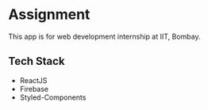 # Assignment

This app is for web development internship at IIT, Bombay.

## Tech Stack

- ReactJS
- Firebase
- Styled-Components
